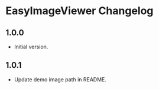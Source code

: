 # EasyImageViewer Changelog

## 1.0.0

- Initial version.

## 1.0.1

- Update demo image path in README.
